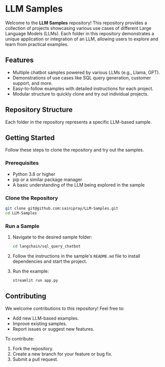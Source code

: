# LLM Samples

Welcome to the **LLM Samples** repository! This repository provides a collection of projects showcasing various use cases of different Large Language Models (LLMs). Each folder in this repository demonstrates a unique application or integration of an LLM, allowing users to explore and learn from practical examples.

## Features
- Multiple chatbot samples powered by various LLMs (e.g., Llama, GPT).
- Demonstrations of use cases like SQL query generation, customer support, and more.
- Easy-to-follow examples with detailed instructions for each project.
- Modular structure to quickly clone and try out individual projects.

## Repository Structure
Each folder in the repository represents a specific LLM-based sample.


## Getting Started
Follow these steps to clone the repository and try out the samples.

### Prerequisites
- Python 3.8 or higher
- pip or a similar package manager
- A basic understanding of the LLM being explored in the sample

### Clone the Repository
```bash
git clone git@github.com:sainipray/LLM-Samples.git
cd LLM-Samples
```

### Run a Sample
1. Navigate to the desired sample folder:
   ```bash
   cd langchain/sql_query_chatbot
   ```

2. Follow the instructions in the sample's `README.md` file to install dependencies and start the project.

3. Run the example:
   ```bash
   streamlit run app.py
   ```

## Contributing
We welcome contributions to this repository! Feel free to:
- Add new LLM-based examples.
- Improve existing samples.
- Report issues or suggest new features.

To contribute:
1. Fork the repository.
2. Create a new branch for your feature or bug fix.
3. Submit a pull request.
